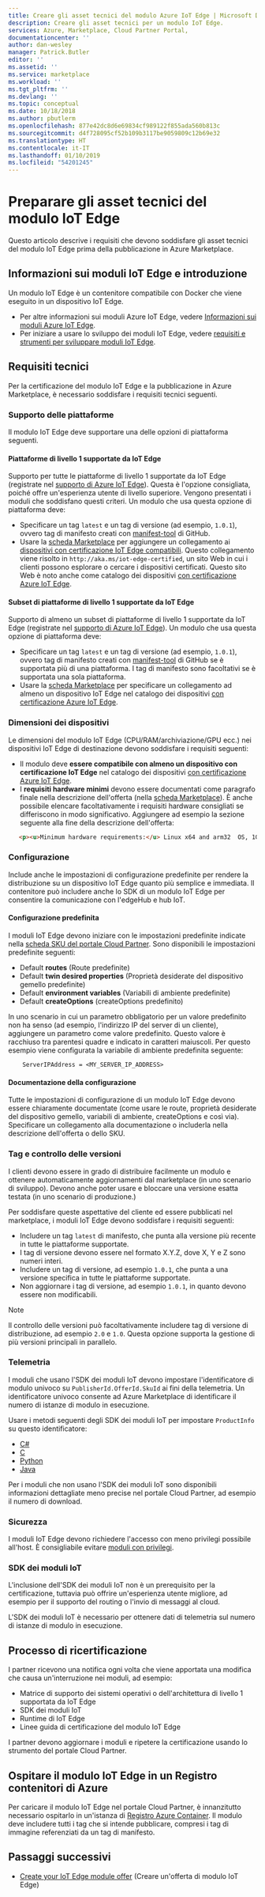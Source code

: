 ```yaml
---
title: Creare gli asset tecnici del modulo Azure IoT Edge | Microsoft Docs
description: Creare gli asset tecnici per un modulo IoT Edge.
services: Azure, Marketplace, Cloud Partner Portal,
documentationcenter: ''
author: dan-wesley
manager: Patrick.Butler
editor: ''
ms.assetid: ''
ms.service: marketplace
ms.workload: ''
ms.tgt_pltfrm: ''
ms.devlang: ''
ms.topic: conceptual
ms.date: 10/18/2018
ms.author: pbutlerm
ms.openlocfilehash: 877e42dc8d6e69834cf989122f855ada560b813c
ms.sourcegitcommit: d4f728095cf52b109b3117be9059809c12b69e32
ms.translationtype: HT
ms.contentlocale: it-IT
ms.lasthandoff: 01/10/2019
ms.locfileid: "54201245"
---
```

# <a name="prepare-your-iot-edge-module-technical-assets"></a>Preparare gli asset tecnici del modulo IoT Edge

Questo articolo descrive i requisiti che devono soddisfare gli asset tecnici del modulo IoT Edge prima della pubblicazione in Azure Marketplace.

## <a name="understanding-iot-edge-modules-and-getting-started"></a>Informazioni sui moduli IoT Edge e introduzione

Un modulo IoT Edge è un contenitore compatibile con Docker che viene eseguito in un dispositivo IoT Edge.

- Per altre informazioni sui moduli Azure IoT Edge, vedere [Informazioni sui moduli Azure IoT Edge](https://docs.microsoft.com/azure/iot-edge/iot-edge-modules).
- Per iniziare a usare lo sviluppo dei moduli IoT Edge, vedere [requisiti e strumenti per sviluppare moduli IoT Edge](https://docs.microsoft.com/azure/iot-edge/module-development).

## <a name="technical-requirements"></a>Requisiti tecnici

Per la certificazione del modulo IoT Edge e la pubblicazione in Azure Marketplace, è necessario soddisfare i requisiti tecnici seguenti.

### <a name="platform-support"></a>Supporto delle piattaforme

Il modulo IoT Edge deve supportare una delle opzioni di piattaforma seguenti.

#### <a name="tier-1-platforms-supported-by-iot-edge"></a>Piattaforme di livello 1 supportate da IoT Edge

Supporto per tutte le piattaforme di livello 1 supportate da IoT Edge (registrate nel [supporto di Azure IoT Edge](https://docs.microsoft.com/azure/iot-edge/support)). Questa è l'opzione consigliata, poiché offre un'esperienza utente di livello superiore. Vengono presentati i moduli che soddisfano questi criteri. Un modulo che usa questa opzione di piattaforma deve:

- Specificare un tag `latest` e un tag di versione (ad esempio, `1.0.1`), ovvero tag di manifesto creati con [manifest-tool](https://github.com/estesp/manifest-tool) di GitHub.
- Usare la [scheda Marketplace](./cpp-marketplace-tab.md) per aggiungere un collegamento ai [dispositivi con certificazione IoT Edge compatibili](https://aka.ms/iot-edge-certified). Questo collegamento viene risolto in `http://aka.ms/iot-edge-certified`, un sito Web in cui i clienti possono esplorare o cercare i dispositivi certificati. Questo sito Web è noto anche come catalogo dei dispositivi [con certificazione Azure IoT Edge](https://catalog.azureiotsolutions.com/).

#### <a name="a-subset-of-tier-1-platforms-supported-by-iot-edge"></a>Subset di piattaforme di livello 1 supportate da IoT Edge
  
Supporto di almeno un subset di piattaforme di livello 1 supportate da IoT Edge (registrate nel [supporto di Azure IoT Edge](https://docs.microsoft.com/azure/iot-edge/support)). Un modulo che usa questa opzione di piattaforma deve:

- Specificare un tag `latest` e un tag di versione (ad esempio, `1.0.1`), ovvero tag di manifesto creati con [manifest-tool](https://github.com/estesp/manifest-tool) di GitHub se è supportata più di una piattaforma. I tag di manifesto sono facoltativi se è supportata una sola piattaforma.
- Usare la [scheda Marketplace](./cpp-marketplace-tab.md) per specificare un collegamento ad almeno un dispositivo IoT Edge nel catalogo dei dispositivi [con certificazione Azure IoT Edge](https://catalog.azureiotsolutions.com/).

### <a name="device-dimensions"></a>Dimensioni dei dispositivi

Le dimensioni del modulo IoT Edge (CPU/RAM/archiviazione/GPU ecc.) nei dispositivi IoT Edge di destinazione devono soddisfare i requisiti seguenti:

- Il modulo deve **essere compatibile con almeno un dispositivo con certificazione IoT Edge** nel catalogo dei dispositivi [con certificazione Azure IoT Edge](https://catalog.azureiotsolutions.com/).
- I **requisiti hardware minimi** devono essere documentati come paragrafo finale nella descrizione dell'offerta (nella [scheda Marketplace](./cpp-marketplace-tab.md)). È anche possibile elencare facoltativamente i requisiti hardware consigliati se differiscono in modo significativo. Aggiungere ad esempio la sezione seguente alla fine della descrizione dell'offerta:

 ```html
    <p><u>Minimum hardware requirements:</u> Linux x64 and arm32  OS, 1GB of RAM, 500 Mb of storage</p>
 ```

### <a name="configuration"></a>Configurazione

Include anche le impostazioni di configurazione predefinite per rendere la distribuzione su un dispositivo IoT Edge quanto più semplice e immediata. Il contenitore può includere anche lo SDK di un modulo IoT Edge per consentire la comunicazione con l'edgeHub e hub IoT.

#### <a name="default-configuration"></a>Configurazione predefinita

I moduli IoT Edge devono iniziare con le impostazioni predefinite indicate nella [scheda SKU del portale Cloud Partner](./cpp-skus-tab.md). Sono disponibili le impostazioni predefinite seguenti:

- Default **routes** (Route predefinite)
- Default **twin desired properties** (Proprietà desiderate del dispositivo gemello predefinite)
- Default **environment variables** (Variabili di ambiente predefinite)
- Default **createOptions** (createOptions predefinito)

In uno scenario in cui un parametro obbligatorio per un valore predefinito non ha senso (ad esempio, l'indirizzo IP del server di un cliente), aggiungere un parametro come valore predefinito. Questo valore è racchiuso tra parentesi quadre e indicato in caratteri maiuscoli. Per questo esempio viene configurata la variabile di ambiente predefinita seguente:

```
    ServerIPAddress = <MY_SERVER_IP_ADDRESS>
```

#### <a name="configuration-documentation"></a>Documentazione della configurazione

Tutte le impostazioni di configurazione di un modulo IoT Edge devono essere chiaramente documentate (come usare le route, proprietà desiderate del dispositivo gemello, variabili di ambiente, createOptions e così via). Specificare un collegamento alla documentazione o includerla nella descrizione dell'offerta o dello SKU.

### <a name="tags-and-versioning"></a>Tag e controllo delle versioni

I clienti devono essere in grado di distribuire facilmente un modulo e ottenere automaticamente aggiornamenti dal marketplace (in uno scenario di sviluppo). Devono anche poter usare e bloccare una versione esatta testata (in uno scenario di produzione.)

Per soddisfare queste aspettative del cliente ed essere pubblicati nel marketplace, i moduli IoT Edge devono soddisfare i requisiti seguenti:

- Includere un tag `latest` di manifesto, che punta alla versione più recente in tutte le piattaforme supportate.
- I tag di versione devono essere nel formato X.Y.Z, dove X, Y e Z sono numeri interi.
- Includere un tag di versione, ad esempio `1.0.1`, che punta a una versione specifica in tutte le piattaforme supportate.
- Non aggiornare i tag di versione, ad esempio `1.0.1`, in quanto devono essere non modificabili.

>[!Note]
>Il controllo delle versioni può facoltativamente includere tag di versione di distribuzione, ad esempio `2.0` e `1.0`. Questa opzione supporta la gestione di più versioni principali in parallelo.

### <a name="telemetry"></a>Telemetria

I moduli che usano l'SDK dei moduli IoT devono impostare l'identificatore di modulo univoco su `PublisherId.OfferId.SkuId` ai fini della telemetria. Un identificatore univoco consente ad Azure Marketplace di identificare il numero di istanze di modulo in esecuzione.

 Usare i metodi seguenti degli SDK dei moduli IoT per impostare `ProductInfo` su questo identificatore:

- [C\#](https://docs.microsoft.com/dotnet/api/microsoft.azure.devices.client.deviceclient.productinfo?view=azure-dotnet#Microsoft_Azure_Devices_Client_DeviceClient_ProductInfo) 
- [C](https://github.com/Azure/azure-iot-sdk-c/blob/master/doc/Iothub_sdk_options.md)
- [Python](https://github.com/Azure/azure-iot-sdk-c/blob/master/doc/Iothub_sdk_options.md)
- [Java](https://docs.microsoft.com/java/api/com.microsoft.azure.sdk.iot.device.productinfo?view=azure-java-stable)

Per i moduli che non usano l'SDK dei moduli IoT sono disponibili informazioni dettagliate meno precise nel portale Cloud Partner, ad esempio il numero di download.

### <a name="security"></a>Sicurezza

I moduli IoT Edge devono richiedere l'accesso con meno privilegi possibile all'host. È consigliabile evitare [moduli con privilegi](https://docs.docker.com/engine/reference/run/#runtime-privilege-and-linux-capabilities).

### <a name="module-iot-sdk"></a>SDK dei moduli IoT

L'inclusione dell'SDK dei moduli IoT non è un prerequisito per la certificazione, tuttavia può offrire un'esperienza utente migliore, ad esempio per il supporto del routing o l'invio di messaggi al cloud.

L'SDK dei moduli IoT è necessario per ottenere dati di telemetria sul numero di istanze di modulo in esecuzione.


## <a name="recertification-process"></a>Processo di ricertificazione

<!-- Add legal time windows--> I partner ricevono una notifica ogni volta che viene apportata una modifica che causa un'interruzione nei moduli, ad esempio:

- Matrice di supporto dei sistemi operativi o dell'architettura di livello 1 supportata da IoT Edge
- SDK dei moduli IoT
- Runtime di IoT Edge
- Linee guida di certificazione del modulo IoT Edge

I partner devono aggiornare i moduli e ripetere la certificazione usando lo strumento del portale Cloud Partner.

## <a name="host-your-iot-edge-module-in-an-azure-container-registry"></a>Ospitare il modulo IoT Edge in un Registro contenitori di Azure

Per caricare il modulo IoT Edge nel portale Cloud Partner, è innanzitutto necessario ospitarlo in un'istanza di [Registro Azure Container](https://azure.microsoft.com/services/container-registry/). Il modulo deve includere tutti i tag che si intende pubblicare, compresi i tag di immagine referenziati da un tag di manifesto.


## <a name="next-steps"></a>Passaggi successivi

- [Create your IoT Edge module offer](./cpp-create-offer.md) (Creare un'offerta di modulo IoT Edge)
